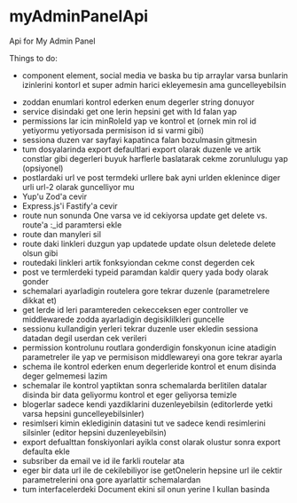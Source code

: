 # myAdminPanelApi
Api for My Admin Panel

Things to do:
- component element, social media ve baska bu tip arraylar varsa bunlarin izinlerini kontorl et super admin harici ekleyemesin ama guncelleyebilsin

+ zoddan enumlari kontrol ederken enum degerler string donuyor 
+ service disindaki get one lerin hepsini get with Id falan yap
+ permissions lar icin minRoleId yap ve kontrol et (ornek min rol id yetiyormu yetiyorsada permisison id si varmi gibi)
+ sessiona duzen var sayfayi kapatinca falan bozulmasin gitmesin
+ tum dosyalarinda export defaultlari export olarak duzenle ve artik constlar gibi degerleri buyuk harflerle baslatarak cekme zorunlulugu yap (opsiyonel)
+ postlardaki url ve post termdeki urllere bak ayni urlden eklenince diger urli url-2 olarak guncelliyor mu
+ Yup'u Zod'a cevir
+ Express.js'i Fastify'a cevir
+ route nun sonunda One varsa ve id cekiyorsa update get delete vs. route'a :_id paramtersi ekle
+ route dan manyleri sil
+ route daki linkleri duzgun yap updatede update olsun deletede delete olsun gibi
+ routedaki linkleri artik fonksyiondan cekme const degerden cek
+ post ve termlerdeki typeid paramdan kaldir query yada body olarak gonder
+ schemalari ayarladigin routelera gore tekrar duzenle (parametrelere dikkat et)
+ get lerde id leri paramtereden cekecceksen eger controller ve middlewarede zodda ayarladigin degisiklilkleri guncelle
+ sessionu kullandigin yerleri tekrar duzenle user ekledin sessiona datadan degil userdan cek verileri
+ permission kontrolunu routlara gonderdigin fonskyonun icine atadigin parametreler ile yap ve permisison middlewareyi ona gore tekrar ayarla
+ schema ile kontrol ederken enum degerleride kontrol et enum disinda deger gelmemesi lazim
+ schemalar ile kontrol yaptiktan sonra schemalarda berlitilen datalar disinda bir data geliyormu kontrol et eger geliyorsa temizle
+ blogerlar sadece kendi yazdiklarini duzenleyebilsin (editorlerde yetki varsa hepsini guncelleyebilsinler)
+ resimlseri kimin eklediginin datasini tut ve sadece kendi resimlerini silsinler (editor hepsini duzenleyebilsin)
+ export defualttan fonskiyonlari ayikla const olarak olustur sonra export defaulta ekle
+ subsriber da email ve id ile farkli routelar ata
+ eger bir data url ile de cekilebiliyor ise getOnelerin hepsine url ile cektir parametrelerini ona gore ayarlattir schemalardan
+ tum interfacelerdeki Document ekini sil onun yerine I kullan basinda

